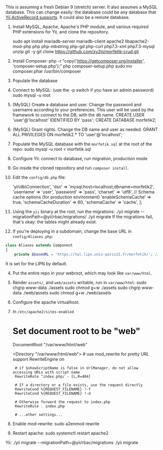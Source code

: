 This is assuming a fresh Debian 9 (stretch) server.
It also assumes a MySQL database. This can change easily: the database could be any database that [Yii ActiveRecord supports](https://www.yiiframework.com/doc/guide/2.0/en/db-active-record). It could also be a remote database. 

1. Install MySQL, Apache, Apache's PHP module, and various required PHP extensions for Yii, and clone the repository.

    sudo apt install mariadb-server mariadb-client apache2 libapache2-mod-php php php-mbstring php-gd php-curl php7.3-xml php7.3-mysql unzip git -y
    git clone https://github.com/xy2iii/morfetik-crud.git

2. Install Composer:
    php -r "copy('https://getcomposer.org/installer', 'composer-setup.php');"
    php composer-setup.php
    sudo mv composer.phar /usr/bin/composer
    
3. Populate the database

1. Connect to MySQL: (use the -p switch if you have an admin password)
    sudo mysql -u root
2. (MySQL) Create a database and user. Change the password and username according to your preferences. This user will be used by the framework to connect to the DB, with the db name.
    CREATE USER 'user'@'localhost' IDENTIFIED BY 'pass';
    CREATE DATABASE morfetik2;
3. (MySQL) Grant rights. Change the DB name and user as needed.
    GRANT ALL PRIVILEGES ON morfetik2.* TO 'user'@'localhost';
4. Populate the MySQL database with the `morfetik.sql` at the root of the repo:
    sudo mysql -u root < morfetik.sql

4. Configure Yii: connect to database, run migration, production mode

1. Go inside the cloned repository and run `composer install`.
2. Edit the `config/db.php` file:
    <?php

    return [
        'class' => 'yii\db\Connection',
        'dsn' => 'mysql:host=localhost;dbname=morfetik2',
        'username' => 'user',
        'password' => 'pass',
        'charset' => 'utf8', 

        // Schema cache options (for production environment)
        'enableSchemaCache' => true,
        'schemaCacheDuration' => 60,
        'schemaCache' => 'cache',
    ];
3. Using the `yii` binary at the root, run the migrations:
    ./yii migrate --migrationPath=@yii/rbac/migrations/
    ./yii migrate
If the migrations fail, that's okay: the tables might already exist.
4. If you're deploying in a subdomain, change the base URL in `config/Aliases.php`:
```php
class Aliases extends Component
{
    private $baseURL = 'https://tal.lipn.univ-paris13.fr/morfetik/'; // change
```
It is set for the LIPN by default.
    
4. Put the entire repo in your webroot, which may look like `var/www/html`.
5. Render `assets/`, and `web/assets` writable, run in `var/www/html`:
    sudo chgrp www-data ./assets
    sudo chmod g+w ./assets
    sudo chgrp www-data ./web/assets
    sudo chmod g+w ./web/assets
    
5. Configure the apache virtualhost.

1. In `/etc/apache2/sites-enabled`
    # Set document root to be "web"
    DocumentRoot "/var/www/html/web"

    <Directory "/var/www/html/web">
        # use mod_rewrite for pretty URL support
        RewriteEngine on
        
        # if $showScriptName is false in UrlManager, do not allow accessing URLs with script name
        RewriteRule ^index.php/ - [L,R=404]
        
        # If a directory or a file exists, use the request directly
        RewriteCond %{REQUEST_FILENAME} !-f
        RewriteCond %{REQUEST_FILENAME} !-d
        
        # Otherwise forward the request to index.php
        RewriteRule . index.php

        # ...other settings...
    </Directory>
2. Enable mod-rewrite:
    sudo a2enmod rewrite
3. Restart apache:
    sudo systemctl restart apache2

Yii:
./yii migrate --migrationPath=@yii/rbac/migrations
./yii migrate
